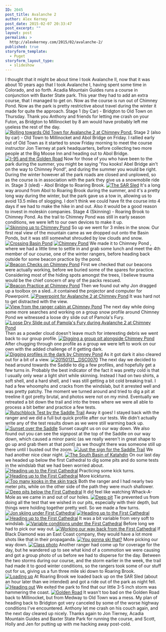 ```yaml
---
ID: 2045
post_title: Avalanche 2
author: Alex Kerney
post_date: 2015-02-07 20:33:47
post_excerpt: ""
layout: post
permalink: >
  http://alexkerney.com/2015/02/avalanche-2/
published: true
storyform_template:
  - Puget
storyform_layout_type:
  - slideshow
---
```

I thought that it might be about time I took Avalanche II, now that it was about 10 years ago that I took Avalanche I, having spent some time in Colorado, and so forth. Acadia Mountain Guides runs a course in conjunction with Baxter State park. This year they had to add an extra course, that I managed to get on. Now as the course is run out of Chimney Pond. Now as the park is pretty restrictive about travel during the winter it made for quite the approach. Stage 1 (by Car) - Bridgton to Old Town on Thursday. Thank you Anthony and friends for letting me crash on your Futon, as Bridgton to Millinocket by 8 am would have probably left me useless the rest of the day. <a href="http://alexkerney.com/wp-content/uploads/2015/02/IMG_2937.jpg" data-decorational="pinned"><img data-decorational="pinned" data-sources="http://alexkerney.com/wp-content/uploads/2015/02/IMG_2937.jpg 1x 1632w 1224h, http://alexkerney.com/wp-content/uploads/2015/02/IMG_2937-494x371.jpg 1x 494w 371h, http://alexkerney.com/wp-content/uploads/2015/02/IMG_2937-840x630.jpg 1x 840w 630h, http://alexkerney.com/wp-content/uploads/2015/02/IMG_2937-840x630.jpg 1x 840w 630h, http://alexkerney.com/wp-content/uploads/2015/02/IMG_2937-840x630.jpg 1x 840w 630h" class="alignnone size-large wp-image-2059 [ftmt_id] nofotomoto" src="http://alexkerney.com/wp-content/uploads/2015/02/IMG_2937-840x630.jpg" alt="Rolling towards Old Town for Avalanche 2 at Chimney Pond." /></a> Stage 2 (also by car) - Old Town to Millinocket and Abol Bridge on Friday. I rallied early out of Old Town as it started to snow Friday morning to meet the course instructor Jon Tierney at park headquarters, before collecting two more people at the Big Moose Inn and heading out to Abol Bridge. <a href="http://alexkerney.com/wp-content/uploads/2015/02/IMG_2941.jpg" data-decorational="pinned"><img data-decorational="pinned" data-sources="http://alexkerney.com/wp-content/uploads/2015/02/IMG_2941.jpg 1x 1632w 1224h, http://alexkerney.com/wp-content/uploads/2015/02/IMG_2941-494x371.jpg 1x 494w 371h, http://alexkerney.com/wp-content/uploads/2015/02/IMG_2941-840x630.jpg 1x 840w 630h, http://alexkerney.com/wp-content/uploads/2015/02/IMG_2941-840x630.jpg 1x 840w 630h, http://alexkerney.com/wp-content/uploads/2015/02/IMG_2941-840x630.jpg 1x 840w 630h" class="alignnone size-large wp-image-2060 [ftmt_id] nofotomoto" src="http://alexkerney.com/wp-content/uploads/2015/02/IMG_2941-840x630.jpg" alt="I-95 and the Golden Road" /></a> Now for those of you who have been to the park during the summer, you might be saying 'You kooks! Abel Bridge ain't on the way to Chimney Pond!', and during the summer you would be right. During the winter however all the park roads are closed and unplowed, so as the course is in association with the park they give us a snowmobile ride in. Stage 3 (sled) - Abol Bridge to Roaring Brook. <a href="http://alexkerney.com/wp-content/uploads/2015/02/IMG_2944.jpg" data-decorational="pinned"><img data-decorational="pinned" data-sources="http://alexkerney.com/wp-content/uploads/2015/02/IMG_2944.jpg 1x 1632w 1224h, http://alexkerney.com/wp-content/uploads/2015/02/IMG_2944-494x371.jpg 1x 494w 371h, http://alexkerney.com/wp-content/uploads/2015/02/IMG_2944-840x630.jpg 1x 840w 630h, http://alexkerney.com/wp-content/uploads/2015/02/IMG_2944-840x630.jpg 1x 840w 630h, http://alexkerney.com/wp-content/uploads/2015/02/IMG_2944-840x630.jpg 1x 840w 630h" class="alignnone size-large wp-image-2061 [ftmt_id] nofotomoto" src="http://alexkerney.com/wp-content/uploads/2015/02/IMG_2944-840x630.jpg" alt="The SAR Sled" /></a> It's a long way around from Abol to Roaring Brook during the summer, and it's a pretty long way during the winter, but the park gave us a tow in, allowing us to avoid 13.5 miles of slogging. I don't think we could have fit the course into 4 days if we had to make the hike in and out. Also it would be a good reason to invest in moleskin companies. Stage 4 (Skinning) - Roaring Brook to Chimney Pond. As the trail to Chimney Pond was still in early season conditions, we were left to our own devices to make it up. <a href="http://alexkerney.com/wp-content/uploads/2015/02/IMG_2945.jpg" data-decorational="pinned"><img data-decorational="pinned" data-sources="http://alexkerney.com/wp-content/uploads/2015/02/IMG_2945.jpg 1x 1224w 1632h, http://alexkerney.com/wp-content/uploads/2015/02/IMG_2945-371x494.jpg 1x 371w 494h, http://alexkerney.com/wp-content/uploads/2015/02/IMG_2945-840x1120.jpg 1x 840w 1120h, http://alexkerney.com/wp-content/uploads/2015/02/IMG_2945-840x1120.jpg 1x 840w 1120h, http://alexkerney.com/wp-content/uploads/2015/02/IMG_2945-630x840.jpg 1x 630w 840h" class="alignnone size-large wp-image-2062 [ftmt_id] nofotomoto" src="http://alexkerney.com/wp-content/uploads/2015/02/IMG_2945-840x1120.jpg" alt="Skinning up to Chimney Pond" /></a> So up we went for 3 miles in the snow. Our first real view of the mountain came as we dropped out onto the Basin Ponds, but it was still somewhat shrouded by low clouds and snow. <a href="http://alexkerney.com/wp-content/uploads/2015/02/IMG_2947.jpg" data-decorational="pinned"><img data-decorational="pinned" data-sources="http://alexkerney.com/wp-content/uploads/2015/02/IMG_2947.jpg 1x 3903w 1073h, http://alexkerney.com/wp-content/uploads/2015/02/IMG_2947-494x136.jpg 1x 494w 136h, http://alexkerney.com/wp-content/uploads/2015/02/IMG_2947-840x231.jpg 1x 840w 231h, http://alexkerney.com/wp-content/uploads/2015/02/IMG_2947-840x231.jpg 1x 840w 231h, http://alexkerney.com/wp-content/uploads/2015/02/IMG_2947-840x231.jpg 1x 840w 231h" class="alignnone size-large wp-image-2063 [ftmt_id] nofotomoto" src="http://alexkerney.com/wp-content/uploads/2015/02/IMG_2947-840x231.jpg" alt="Crossing Basin Pond" /></a> <a href="http://alexkerney.com/wp-content/uploads/2015/02/IMG_3034.jpg" data-decorational="pinned"><img data-decorational="pinned" data-sources="http://alexkerney.com/wp-content/uploads/2015/02/IMG_3034.jpg 1x 1224w 1632h, http://alexkerney.com/wp-content/uploads/2015/02/IMG_3034-371x494.jpg 1x 371w 494h, http://alexkerney.com/wp-content/uploads/2015/02/IMG_3034-840x1120.jpg 1x 840w 1120h, http://alexkerney.com/wp-content/uploads/2015/02/IMG_3034-840x1120.jpg 1x 840w 1120h, http://alexkerney.com/wp-content/uploads/2015/02/IMG_3034-630x840.jpg 1x 630w 840h" class="alignnone size-large wp-image-2081 [ftmt_id] nofotomoto" src="http://alexkerney.com/wp-content/uploads/2015/02/IMG_3034-840x1120.jpg" alt="Chimney Pond" /></a> We made it to Chimney Pond , where we had a little time to settle in and grab some lunch and meet the 4th member of our course, one of the winter rangers, before heading back outside for some beacon practice by the pond. <a href="http://alexkerney.com/wp-content/uploads/2015/02/IMG_2948.jpg" data-decorational="pinned"><img data-decorational="pinned" data-sources="http://alexkerney.com/wp-content/uploads/2015/02/IMG_2948.jpg 1x 1632w 1224h, http://alexkerney.com/wp-content/uploads/2015/02/IMG_2948-494x371.jpg 1x 494w 371h, http://alexkerney.com/wp-content/uploads/2015/02/IMG_2948-840x630.jpg 1x 840w 630h, http://alexkerney.com/wp-content/uploads/2015/02/IMG_2948-840x630.jpg 1x 840w 630h, http://alexkerney.com/wp-content/uploads/2015/02/IMG_2948-840x630.jpg 1x 840w 630h" class="alignnone size-large wp-image-2064 [ftmt_id] nofotomoto" src="http://alexkerney.com/wp-content/uploads/2015/02/IMG_2948-840x630.jpg" alt="Beacon Checks on Chimney Pond" /></a> First we checked that our beacons were actually working, before we buried some of the spares for practice. Considering most of the hiding spots amongst the trees, I believe trauma would be the chief concern of any of the packs rescued. <a href="http://alexkerney.com/wp-content/uploads/2015/02/IMG_2959.jpg" data-decorational="pinned"><img data-decorational="pinned" data-sources="http://alexkerney.com/wp-content/uploads/2015/02/IMG_2959.jpg 1x 1632w 1224h, http://alexkerney.com/wp-content/uploads/2015/02/IMG_2959-494x371.jpg 1x 494w 371h, http://alexkerney.com/wp-content/uploads/2015/02/IMG_2959-840x630.jpg 1x 840w 630h, http://alexkerney.com/wp-content/uploads/2015/02/IMG_2959-840x630.jpg 1x 840w 630h, http://alexkerney.com/wp-content/uploads/2015/02/IMG_2959-840x630.jpg 1x 840w 630h" class="alignnone size-large wp-image-2065 [ftmt_id] nofotomoto" src="http://alexkerney.com/wp-content/uploads/2015/02/IMG_2959-840x630.jpg" alt="Beacon Practice at Chimney Pond" /></a> Then we found out why Jon dragged up a toolbox on a sled...it contained the projector and computer for Powerpoint. <a href="http://alexkerney.com/wp-content/uploads/2015/02/IMG_3030.jpg" data-decorational="pinned"><img data-decorational="pinned" data-sources="http://alexkerney.com/wp-content/uploads/2015/02/IMG_3030.jpg 1x 3405w 1177h, http://alexkerney.com/wp-content/uploads/2015/02/IMG_3030-494x171.jpg 1x 494w 171h, http://alexkerney.com/wp-content/uploads/2015/02/IMG_3030-840x290.jpg 1x 840w 290h, http://alexkerney.com/wp-content/uploads/2015/02/IMG_3030-840x290.jpg 1x 840w 290h, http://alexkerney.com/wp-content/uploads/2015/02/IMG_3030-840x290.jpg 1x 840w 290h" class="alignnone size-large wp-image-2079 [ftmt_id] nofotomoto" src="http://alexkerney.com/wp-content/uploads/2015/02/IMG_3030-840x290.jpg" alt="Powerpoint for Avalanche 2 at Chimney Pond" /></a> It was hard not to get distracted with the view. <a href="http://alexkerney.com/wp-content/uploads/2015/02/IMG_2965.jpg" data-decorational="pinned"><img data-decorational="pinned" data-sources="http://alexkerney.com/wp-content/uploads/2015/02/IMG_2965.jpg 1x 1632w 1224h, http://alexkerney.com/wp-content/uploads/2015/02/IMG_2965-494x371.jpg 1x 494w 371h, http://alexkerney.com/wp-content/uploads/2015/02/IMG_2965-840x630.jpg 1x 840w 630h, http://alexkerney.com/wp-content/uploads/2015/02/IMG_2965-840x630.jpg 1x 840w 630h, http://alexkerney.com/wp-content/uploads/2015/02/IMG_2965-840x630.jpg 1x 840w 630h" class="alignnone size-large wp-image-2067 [ftmt_id] nofotomoto" src="http://alexkerney.com/wp-content/uploads/2015/02/IMG_2965-840x630.jpg" alt="View from the ranger cabin at Chimney Pond" /></a> The next day while doing some more searches and working on a group snow profile around Chimney Pond we witnessed a loose dry slide out of Pamola's Fury. <a href="http://alexkerney.com/wp-content/uploads/2015/02/IMG_2964.jpg" data-decorational="pinned"><img data-decorational="pinned" data-sources="http://alexkerney.com/wp-content/uploads/2015/02/IMG_2964.jpg 1x 1224w 1632h, http://alexkerney.com/wp-content/uploads/2015/02/IMG_2964-371x494.jpg 1x 371w 494h, http://alexkerney.com/wp-content/uploads/2015/02/IMG_2964-840x1120.jpg 1x 840w 1120h, http://alexkerney.com/wp-content/uploads/2015/02/IMG_2964-840x1120.jpg 1x 840w 1120h, http://alexkerney.com/wp-content/uploads/2015/02/IMG_2964-630x840.jpg 1x 630w 840h" class="alignnone size-large wp-image-2066 [ftmt_id] nofotomoto" src="http://alexkerney.com/wp-content/uploads/2015/02/IMG_2964-840x1120.jpg" alt="Loose Dry Slide out of Pamola's Fury during Avalanche 2 at Chimney Pond" /></a> Then as a powder cloud doesn't leave much for interesting debris we went back to our group profile. <a href="http://alexkerney.com/wp-content/uploads/2015/02/20150131__DSC0060.jpg" data-decorational="pinned"><img data-decorational="pinned" data-sources="http://alexkerney.com/wp-content/uploads/2015/02/20150131__DSC0060.jpg 1x 2144w 1424h, http://alexkerney.com/wp-content/uploads/2015/02/20150131__DSC0060-494x328.jpg 1x 494w 328h, http://alexkerney.com/wp-content/uploads/2015/02/20150131__DSC0060-840x558.jpg 1x 840w 558h, http://alexkerney.com/wp-content/uploads/2015/02/20150131__DSC0060-840x558.jpg 1x 840w 558h, http://alexkerney.com/wp-content/uploads/2015/02/20150131__DSC0060-840x558.jpg 1x 840w 558h" class="alignnone size-large wp-image-2046 [ftmt_id] nofotomoto" src="http://alexkerney.com/wp-content/uploads/2015/02/20150131__DSC0060-840x558.jpg" alt="Digging a group pit alongside Chimney Pond" /></a> After chugging through one profile as a group we were left to work on our own with the added challenge of it getting dark. <a href="http://alexkerney.com/wp-content/uploads/2015/02/20150131__DSC0065.jpg" data-decorational="pinned"><img data-decorational="pinned" data-sources="http://alexkerney.com/wp-content/uploads/2015/02/20150131__DSC0065.jpg 1x 2144w 1424h, http://alexkerney.com/wp-content/uploads/2015/02/20150131__DSC0065-494x328.jpg 1x 494w 328h, http://alexkerney.com/wp-content/uploads/2015/02/20150131__DSC0065-840x558.jpg 1x 840w 558h, http://alexkerney.com/wp-content/uploads/2015/02/20150131__DSC0065-840x558.jpg 1x 840w 558h, http://alexkerney.com/wp-content/uploads/2015/02/20150131__DSC0065-840x558.jpg 1x 840w 558h" class="alignnone size-large wp-image-2047 [ftmt_id] nofotomoto" src="http://alexkerney.com/wp-content/uploads/2015/02/20150131__DSC0065-840x558.jpg" alt="Digging profiles in the dark by Chimney Pond" /></a> As it got dark it also cleared out for a bit of a view. <a href="http://alexkerney.com/wp-content/uploads/2015/02/20150131__DSC0070.jpg" data-decorational="pinned"><img data-decorational="pinned" data-sources="http://alexkerney.com/wp-content/uploads/2015/02/20150131__DSC0070.jpg 1x 2144w 1424h, http://alexkerney.com/wp-content/uploads/2015/02/20150131__DSC0070-494x328.jpg 1x 494w 328h, http://alexkerney.com/wp-content/uploads/2015/02/20150131__DSC0070-840x558.jpg 1x 840w 558h, http://alexkerney.com/wp-content/uploads/2015/02/20150131__DSC0070-840x558.jpg 1x 840w 558h, http://alexkerney.com/wp-content/uploads/2015/02/20150131__DSC0070-840x558.jpg 1x 840w 558h" class="alignnone size-large wp-image-2048 [ftmt_id] nofotomoto" src="http://alexkerney.com/wp-content/uploads/2015/02/20150131__DSC0070-840x558.jpg" alt="20150131__DSC0070" /></a> The next day we decided to head around towards the Saddle to dig a few profiles, and hopefully get a few turns in. Probably the best indicator of the fact it was pretty cold is that I usually only wear a light shirt while skinning. Instead I had on two shirts, a soft shell, and a hard shell, and I was still getting a bit cold breaking trail. I had a few whoomphs and cracks from the windslab, but it arrested well and was pretty patchy. The moment we turned around and tried to dig a pit at treeline it got pretty brutal, and photos were not on my mind. Eventually we retreated a bit down the trail and into the trees where we were all able to process a bit better and practice a few tests. <a href="http://alexkerney.com/wp-content/uploads/2015/02/20150201__DSC0083.jpg" data-decorational="pinned"><img data-decorational="pinned" data-sources="http://alexkerney.com/wp-content/uploads/2015/02/20150201__DSC0083.jpg 1x 2144w 1424h, http://alexkerney.com/wp-content/uploads/2015/02/20150201__DSC0083-494x328.jpg 1x 494w 328h, http://alexkerney.com/wp-content/uploads/2015/02/20150201__DSC0083-840x558.jpg 1x 840w 558h, http://alexkerney.com/wp-content/uploads/2015/02/20150201__DSC0083-840x558.jpg 1x 840w 558h, http://alexkerney.com/wp-content/uploads/2015/02/20150201__DSC0083-840x558.jpg 1x 840w 558h" class="alignnone size-large wp-image-2049 [ftmt_id] nofotomoto" src="http://alexkerney.com/wp-content/uploads/2015/02/20150201__DSC0083-840x558.jpg" alt="Rutschblock Test by the Saddle Trail" /></a> Away it goes! I stayed back with the ranger and we did a full but quick profile after our tests. We didn't actually write any of the test results down as we were still warming back up. <a href="http://alexkerney.com/wp-content/uploads/2015/02/20150201__DSC0089.jpg" data-decorational="pinned"><img data-decorational="pinned" data-sources="http://alexkerney.com/wp-content/uploads/2015/02/20150201__DSC0089.jpg 1x 2144w 1424h, http://alexkerney.com/wp-content/uploads/2015/02/20150201__DSC0089-494x328.jpg 1x 494w 328h, http://alexkerney.com/wp-content/uploads/2015/02/20150201__DSC0089-840x558.jpg 1x 840w 558h, http://alexkerney.com/wp-content/uploads/2015/02/20150201__DSC0089-840x558.jpg 1x 840w 558h, http://alexkerney.com/wp-content/uploads/2015/02/20150201__DSC0089-840x558.jpg 1x 840w 558h" class="alignnone size-large wp-image-2051 [ftmt_id] nofotomoto" src="http://alexkerney.com/wp-content/uploads/2015/02/20150201__DSC0089-840x558.jpg" alt="Sunset over the Saddle" /></a> Sunset caught us on our way down. We also found out you can see the signpost at the top of the Saddle on our way down, which caused a minor panic (as we really weren't in great shape to go up and grab them at that point) as we thought there was someone still up there until I busted out the zoom. <a href="http://alexkerney.com/wp-content/uploads/2015/02/20150201__DSC0091.jpg" data-decorational="pinned"><img data-decorational="pinned" data-sources="http://alexkerney.com/wp-content/uploads/2015/02/20150201__DSC0091.jpg 1x 2144w 1424h, http://alexkerney.com/wp-content/uploads/2015/02/20150201__DSC0091-494x328.jpg 1x 494w 328h, http://alexkerney.com/wp-content/uploads/2015/02/20150201__DSC0091-840x558.jpg 1x 840w 558h, http://alexkerney.com/wp-content/uploads/2015/02/20150201__DSC0091-840x558.jpg 1x 840w 558h, http://alexkerney.com/wp-content/uploads/2015/02/20150201__DSC0091-840x558.jpg 1x 840w 558h" class="alignnone size-large wp-image-2052 [ftmt_id] nofotomoto" src="http://alexkerney.com/wp-content/uploads/2015/02/20150201__DSC0091-840x558.jpg" alt="Just the sign for the Saddle Trail" /></a> We had another nice clear night. <a href="http://alexkerney.com/wp-content/uploads/2015/02/20150201__DSC0102.jpg" data-decorational="pinned"><img data-decorational="pinned" data-sources="http://alexkerney.com/wp-content/uploads/2015/02/20150201__DSC0102.jpg 1x 2144w 1424h, http://alexkerney.com/wp-content/uploads/2015/02/20150201__DSC0102-494x328.jpg 1x 494w 328h, http://alexkerney.com/wp-content/uploads/2015/02/20150201__DSC0102-840x558.jpg 1x 840w 558h, http://alexkerney.com/wp-content/uploads/2015/02/20150201__DSC0102-840x558.jpg 1x 840w 558h, http://alexkerney.com/wp-content/uploads/2015/02/20150201__DSC0102-840x558.jpg 1x 840w 558h" class="alignnone size-large wp-image-2053 [ftmt_id] nofotomoto" src="http://alexkerney.com/wp-content/uploads/2015/02/20150201__DSC0102-840x558.jpg" alt="The South Basin of Katahdin" /></a> On our last day we headed up below the first Cathedral to dig some pits and do some tests in the windslab that we had been worried about. <a href="http://alexkerney.com/wp-content/uploads/2015/02/IMG_2968.jpg" data-decorational="pinned"><img data-decorational="pinned" data-sources="http://alexkerney.com/wp-content/uploads/2015/02/IMG_2968.jpg 1x 5398w 1210h, http://alexkerney.com/wp-content/uploads/2015/02/IMG_2968-840x188.jpg 1x 840w 188h, http://alexkerney.com/wp-content/uploads/2015/02/IMG_2968-840x188.jpg 1x 840w 188h, http://alexkerney.com/wp-content/uploads/2015/02/IMG_2968-840x188.jpg 1x 840w 188h" class="alignnone size-large wp-image-2068 [ftmt_id] nofotomoto" src="http://alexkerney.com/wp-content/uploads/2015/02/IMG_2968-840x188.jpg" alt="Heading up to the First Cathedral" /></a> Practicing some kick turns. <a href="http://alexkerney.com/wp-content/uploads/2015/02/IMG_2969.jpg" data-decorational="pinned"><img data-decorational="pinned" data-sources="http://alexkerney.com/wp-content/uploads/2015/02/IMG_2969.jpg 1x 1224w 1632h, http://alexkerney.com/wp-content/uploads/2015/02/IMG_2969-371x494.jpg 1x 371w 494h, http://alexkerney.com/wp-content/uploads/2015/02/IMG_2969-840x1120.jpg 1x 840w 1120h, http://alexkerney.com/wp-content/uploads/2015/02/IMG_2969-840x1120.jpg 1x 840w 1120h, http://alexkerney.com/wp-content/uploads/2015/02/IMG_2969-630x840.jpg 1x 630w 840h" class="alignnone size-large wp-image-2069 [ftmt_id] nofotomoto" src="http://alexkerney.com/wp-content/uploads/2015/02/IMG_2969-840x1120.jpg" alt="Heading up to the First Cathedral" /></a> More kickturns. <a href="http://alexkerney.com/wp-content/uploads/2015/02/IMG_2970.jpg" data-decorational="pinned"><img data-decorational="pinned" data-sources="http://alexkerney.com/wp-content/uploads/2015/02/IMG_2970.jpg 1x 1224w 1632h, http://alexkerney.com/wp-content/uploads/2015/02/IMG_2970-371x494.jpg 1x 371w 494h, http://alexkerney.com/wp-content/uploads/2015/02/IMG_2970-840x1120.jpg 1x 840w 1120h, http://alexkerney.com/wp-content/uploads/2015/02/IMG_2970-840x1120.jpg 1x 840w 1120h, http://alexkerney.com/wp-content/uploads/2015/02/IMG_2970-630x840.jpg 1x 630w 840h" class="alignnone size-large wp-image-2070 [ftmt_id] nofotomoto" src="http://alexkerney.com/wp-content/uploads/2015/02/IMG_2970-840x1120.jpg" alt="Too many kooks in the skin track" /></a> Both the ranger and I had nearly two meter pits, while on the other side of the path they were much shallower. <a href="http://alexkerney.com/wp-content/uploads/2015/02/IMG_2971.jpg" data-decorational="pinned"><img data-decorational="pinned" data-sources="http://alexkerney.com/wp-content/uploads/2015/02/IMG_2971.jpg 1x 1224w 1632h, http://alexkerney.com/wp-content/uploads/2015/02/IMG_2971-371x494.jpg 1x 371w 494h, http://alexkerney.com/wp-content/uploads/2015/02/IMG_2971-840x1120.jpg 1x 840w 1120h, http://alexkerney.com/wp-content/uploads/2015/02/IMG_2971-840x1120.jpg 1x 840w 1120h, http://alexkerney.com/wp-content/uploads/2015/02/IMG_2971-630x840.jpg 1x 630w 840h" class="alignnone size-large wp-image-2071 [ftmt_id] nofotomoto" src="http://alexkerney.com/wp-content/uploads/2015/02/IMG_2971-840x1120.jpg" alt="Deep pits below the First Cathedral" /></a> It did feel like watching Whack-A-Mole as we came in and out of our holes. <a href="http://alexkerney.com/wp-content/uploads/2015/02/IMG_2977.jpg" data-decorational="pinned"><img data-decorational="pinned" data-sources="http://alexkerney.com/wp-content/uploads/2015/02/IMG_2977.jpg 1x 1224w 1632h, http://alexkerney.com/wp-content/uploads/2015/02/IMG_2977-371x494.jpg 1x 371w 494h, http://alexkerney.com/wp-content/uploads/2015/02/IMG_2977-840x1120.jpg 1x 840w 1120h, http://alexkerney.com/wp-content/uploads/2015/02/IMG_2977-840x1120.jpg 1x 840w 1120h, http://alexkerney.com/wp-content/uploads/2015/02/IMG_2977-630x840.jpg 1x 630w 840h" class="alignnone size-large wp-image-2072 [ftmt_id] nofotomoto" src="http://alexkerney.com/wp-content/uploads/2015/02/IMG_2977-840x1120.jpg" alt="Deep pit" /></a> Tie prevented us from doing all the test that we wished in our pits, especially with their depth, but things were holding together pretty well. So we made a few turns. <a href="http://alexkerney.com/wp-content/uploads/2015/02/20150202__DSC0126.jpg" data-decorational="pinned"><img data-decorational="pinned" data-sources="http://alexkerney.com/wp-content/uploads/2015/02/20150202__DSC0126.jpg 1x 1424w 2144h, http://alexkerney.com/wp-content/uploads/2015/02/20150202__DSC0126-328x494.jpg 1x 328w 494h, http://alexkerney.com/wp-content/uploads/2015/02/20150202__DSC0126-840x1265.jpg 1x 840w 1265h, http://alexkerney.com/wp-content/uploads/2015/02/20150202__DSC0126-840x1265.jpg 1x 840w 1265h, http://alexkerney.com/wp-content/uploads/2015/02/20150202__DSC0126-558x840.jpg 1x 558w 840h" class="alignnone size-large wp-image-2057 [ftmt_id] nofotomoto" src="http://alexkerney.com/wp-content/uploads/2015/02/20150202__DSC0126-840x1265.jpg" alt="Jon skiing under First Cathedral" /></a> <a href="http://alexkerney.com/wp-content/uploads/2015/02/20150202__DSC0108.jpg" data-decorational="pinned"><img data-decorational="pinned" data-sources="http://alexkerney.com/wp-content/uploads/2015/02/20150202__DSC0108.jpg 1x 1424w 2144h, http://alexkerney.com/wp-content/uploads/2015/02/20150202__DSC0108-328x494.jpg 1x 328w 494h, http://alexkerney.com/wp-content/uploads/2015/02/20150202__DSC0108-840x1265.jpg 1x 840w 1265h, http://alexkerney.com/wp-content/uploads/2015/02/20150202__DSC0108-840x1265.jpg 1x 840w 1265h, http://alexkerney.com/wp-content/uploads/2015/02/20150202__DSC0108-558x840.jpg 1x 558w 840h" class="alignnone size-large wp-image-2054 [ftmt_id] nofotomoto" src="http://alexkerney.com/wp-content/uploads/2015/02/20150202__DSC0108-840x1265.jpg" alt="Heading up to the First Cathedral" /></a> <a href="http://alexkerney.com/wp-content/uploads/2015/02/20150202__DSC0114.jpg" data-decorational="pinned"><img data-decorational="pinned" data-sources="http://alexkerney.com/wp-content/uploads/2015/02/20150202__DSC0114.jpg 1x 1424w 2144h, http://alexkerney.com/wp-content/uploads/2015/02/20150202__DSC0114-328x494.jpg 1x 328w 494h, http://alexkerney.com/wp-content/uploads/2015/02/20150202__DSC0114-840x1265.jpg 1x 840w 1265h, http://alexkerney.com/wp-content/uploads/2015/02/20150202__DSC0114-840x1265.jpg 1x 840w 1265h, http://alexkerney.com/wp-content/uploads/2015/02/20150202__DSC0114-558x840.jpg 1x 558w 840h" class="alignnone size-large wp-image-2056 [ftmt_id] nofotomoto" src="http://alexkerney.com/wp-content/uploads/2015/02/20150202__DSC0114-840x1265.jpg" alt="Heading up to the First Cathedral" /></a> It was a bit variable from very soft to windslab. <a href="http://alexkerney.com/wp-content/uploads/2015/02/IMG_2979.jpg" data-decorational="pinned"><img data-decorational="pinned" data-sources="http://alexkerney.com/wp-content/uploads/2015/02/IMG_2979.jpg 1x 1632w 1224h, http://alexkerney.com/wp-content/uploads/2015/02/IMG_2979-494x371.jpg 1x 494w 371h, http://alexkerney.com/wp-content/uploads/2015/02/IMG_2979-840x630.jpg 1x 840w 630h, http://alexkerney.com/wp-content/uploads/2015/02/IMG_2979-840x630.jpg 1x 840w 630h, http://alexkerney.com/wp-content/uploads/2015/02/IMG_2979-840x630.jpg 1x 840w 630h" class="alignnone size-large wp-image-2073 [ftmt_id] nofotomoto" src="http://alexkerney.com/wp-content/uploads/2015/02/IMG_2979-840x630.jpg" alt="Variable conditions under the First Cathedral" /></a> Before long we had to pick our way out. <a href="http://alexkerney.com/wp-content/uploads/2015/02/IMG_2997.jpg" data-decorational="pinned"><img data-decorational="pinned" data-sources="http://alexkerney.com/wp-content/uploads/2015/02/IMG_2997.jpg 1x 1632w 1224h, http://alexkerney.com/wp-content/uploads/2015/02/IMG_2997-494x371.jpg 1x 494w 371h, http://alexkerney.com/wp-content/uploads/2015/02/IMG_2997-840x630.jpg 1x 840w 630h, http://alexkerney.com/wp-content/uploads/2015/02/IMG_2997-840x630.jpg 1x 840w 630h, http://alexkerney.com/wp-content/uploads/2015/02/IMG_2997-840x630.jpg 1x 840w 630h" class="alignnone size-large wp-image-2074 [ftmt_id] nofotomoto" src="http://alexkerney.com/wp-content/uploads/2015/02/IMG_2997-840x630.jpg" alt="Working our way back from the First Cathedral" /></a> If Black Diamond was an East Coast company, they would have a lot more shots like that in their propaganda. <a href="http://alexkerney.com/wp-content/uploads/2015/02/IMG_3020.jpg" data-decorational="pinned"><img data-decorational="pinned" data-sources="http://alexkerney.com/wp-content/uploads/2015/02/IMG_3020.jpg 1x 1224w 1632h, http://alexkerney.com/wp-content/uploads/2015/02/IMG_3020-371x494.jpg 1x 371w 494h, http://alexkerney.com/wp-content/uploads/2015/02/IMG_3020-840x1120.jpg 1x 840w 1120h, http://alexkerney.com/wp-content/uploads/2015/02/IMG_3020-840x1120.jpg 1x 840w 1120h, http://alexkerney.com/wp-content/uploads/2015/02/IMG_3020-630x840.jpg 1x 630w 840h" class="alignnone size-large wp-image-2077 [ftmt_id] nofotomoto" src="http://alexkerney.com/wp-content/uploads/2015/02/IMG_3020-840x1120.jpg" alt="You gonna ski that?" /></a> More picking our way down. <a href="http://alexkerney.com/wp-content/uploads/2015/02/IMG_3024.jpg" data-decorational="pinned"><img data-decorational="pinned" data-sources="http://alexkerney.com/wp-content/uploads/2015/02/IMG_3024.jpg 1x 1224w 1632h, http://alexkerney.com/wp-content/uploads/2015/02/IMG_3024-371x494.jpg 1x 371w 494h, http://alexkerney.com/wp-content/uploads/2015/02/IMG_3024-840x1120.jpg 1x 840w 1120h, http://alexkerney.com/wp-content/uploads/2015/02/IMG_3024-840x1120.jpg 1x 840w 1120h, http://alexkerney.com/wp-content/uploads/2015/02/IMG_3024-630x840.jpg 1x 630w 840h" class="alignnone size-large wp-image-2078 [ftmt_id] nofotomoto" src="http://alexkerney.com/wp-content/uploads/2015/02/IMG_3024-840x1120.jpg" alt="Class photo" /></a> Another ranger had come up for coverage for the day, but he wandered up to see what kind of a commotion we were causing and got a group photo of us before we had to disperse for the day. Between the two storms during our course, and the storm earlier in the week, the trail had made it to good winter conditions, so the rangers took some of our stuff out for us, giving us a fun three mile ski down to Roaring Brook. <a href="http://alexkerney.com/wp-content/uploads/2015/02/IMG_3033.jpg" data-decorational="pinned"><img data-decorational="pinned" data-sources="http://alexkerney.com/wp-content/uploads/2015/02/IMG_3033.jpg 1x 3488w 1185h, http://alexkerney.com/wp-content/uploads/2015/02/IMG_3033-494x168.jpg 1x 494w 168h, http://alexkerney.com/wp-content/uploads/2015/02/IMG_3033-840x285.jpg 1x 840w 285h, http://alexkerney.com/wp-content/uploads/2015/02/IMG_3033-840x285.jpg 1x 840w 285h, http://alexkerney.com/wp-content/uploads/2015/02/IMG_3033-840x285.jpg 1x 840w 285h" class="alignnone size-large wp-image-2080 [ftmt_id] nofotomoto" src="http://alexkerney.com/wp-content/uploads/2015/02/IMG_3033-840x285.jpg" alt="Loading up" /></a> At Roaring Brook we loaded back up on the SAR Sled (about an hour later than we intended) and got a ride out of the park as night fell. <a href="http://alexkerney.com/wp-content/uploads/2015/02/IMG_3036.jpg" data-decorational="pinned"><img data-decorational="pinned" data-sources="http://alexkerney.com/wp-content/uploads/2015/02/IMG_3036.jpg 1x 1224w 1632h, http://alexkerney.com/wp-content/uploads/2015/02/IMG_3036-371x494.jpg 1x 371w 494h, http://alexkerney.com/wp-content/uploads/2015/02/IMG_3036-840x1120.jpg 1x 840w 1120h, http://alexkerney.com/wp-content/uploads/2015/02/IMG_3036-840x1120.jpg 1x 840w 1120h, http://alexkerney.com/wp-content/uploads/2015/02/IMG_3036-630x840.jpg 1x 630w 840h" class="alignnone size-large wp-image-2082 [ftmt_id] nofotomoto" src="http://alexkerney.com/wp-content/uploads/2015/02/IMG_3036-840x1120.jpg" alt="Heading out" /></a> We exited the park to find that our little 3-5 inch storm was hammering the coast. <a href="http://alexkerney.com/wp-content/uploads/2015/02/IMG_3037.jpg" data-decorational="pinned"><img data-decorational="pinned" data-sources="http://alexkerney.com/wp-content/uploads/2015/02/IMG_3037.jpg 1x 1632w 1224h, http://alexkerney.com/wp-content/uploads/2015/02/IMG_3037-494x371.jpg 1x 494w 371h, http://alexkerney.com/wp-content/uploads/2015/02/IMG_3037-840x630.jpg 1x 840w 630h, http://alexkerney.com/wp-content/uploads/2015/02/IMG_3037-840x630.jpg 1x 840w 630h, http://alexkerney.com/wp-content/uploads/2015/02/IMG_3037-840x630.jpg 1x 840w 630h" class="alignnone size-large wp-image-2083 [ftmt_id] nofotomoto" src="http://alexkerney.com/wp-content/uploads/2015/02/IMG_3037-840x630.jpg" alt="Golden Road" /></a> It wasn't too bad on the Golden Road back to Millinocket, but from Medway to Old Town was a mess. My plan of heading back to Bridgton got very canceled by some of the worse highway conditions I've encountered. Anthony let me crash on his couch again, and the next day cleared up nicely. Thanks again to Jon Tierney, Acadia Mountain Guides and Baxter State Park for running the course, and Scott, Holly and Jen for putting up with me hacking away post-cold.